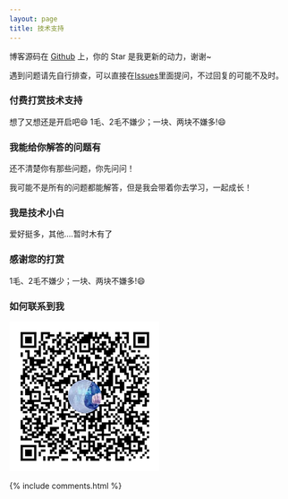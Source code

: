 ```yaml
---
layout: page
title: 技术支持 
---
```


博客源码在 <a target="_blank" href='https://github.com/geray-zsg/geray-zsg.github.io/'>Github</a> 上，你的 Star 是我更新的动力，谢谢~


遇到问题请先自行排查，可以直接在[Issues](https://github.com/geray-zsg/geray-zsg.github.io/issues)里面提问，不过回复的可能不及时。

<h3> 付费打赏技术支持 </h3>

想了又想还是开启吧😄
1毛、2毛不嫌少；一块、两块不嫌多!😄

<h3> 我能给你解答的问题有 </h3>

还不清楚你有那些问题，你先问问！

我可能不是所有的问题都能解答，但是我会带着你去学习，一起成长！

<h3> 我是技术小白 </h3>

爱好挺多，其他....暂时木有了


<h3> 感谢您的打赏 </h3> 

1毛、2毛不嫌少；一块、两块不嫌多!😄
<!-- 支付二维码 -->
<!--
![](/images/payimg/alipayimg.jpg)
![](/images/payimg/weipayimg.jpg)
-->

<h3> 如何联系到我 </h3>

![](/images/qq.png)

{% include comments.html %}

